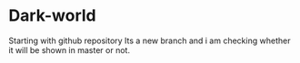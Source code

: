 # Dark-world
Starting with github repository
Its a new branch and i am checking whether it will be shown in master or not.
